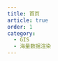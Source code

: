 ```yaml
---
title: 首页
article: true
order: 1
category:
  - GIS
  - 海量数据渲染
---
```


<iframe
:src="$withBase('/markmap/海量数据渲染-首页.html')"
width="100%"
height="550"
frameborder="0"
scrolling="No"
leftmargin="0"
topmargin="0"
/>
